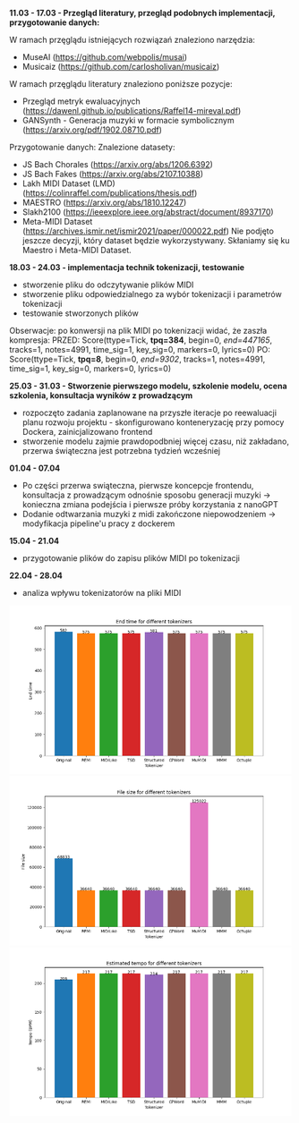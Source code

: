 **11.03 - 17.03 - Przegląd literatury, przegląd podobnych implementacji, przygotowanie danych:**

W ramach przęglądu istniejących rozwiązań znaleziono narzędzia:
* MuseAI (https://github.com/webpolis/musai) 
* Musicaiz (https://github.com/carlosholivan/musicaiz)

W ramach przęglądu literatury znaleziono poniższe pozycje:
* Przegląd metryk ewaluacyjnych (https://dawenl.github.io/publications/Raffel14-mireval.pdf)
* GANSynth - Generacja muzyki w formacie symbolicznym (https://arxiv.org/pdf/1902.08710.pdf)

Przygotowanie danych:
Znalezione datasety:
* JS Bach Chorales (https://arxiv.org/abs/1206.6392)
* JS Bach Fakes (https://arxiv.org/abs/2107.10388)
* Lakh MIDI Dataset (LMD) (https://colinraffel.com/publications/thesis.pdf)
* MAESTRO (https://arxiv.org/abs/1810.12247)
* Slakh2100 (https://ieeexplore.ieee.org/abstract/document/8937170)
* Meta-MIDI Dataset (https://archives.ismir.net/ismir2021/paper/000022.pdf)
Nie podjęto jeszcze decyzji, który dataset będzie wykorzystywany. Skłaniamy się ku Maestro i Meta-MIDI Dataset.

**18.03 - 24.03 - implementacja technik tokenizacji, testowanie**
* stworzenie pliku do odczytywanie plików MIDI
* stworzenie pliku odpowiedzialnego za wybór tokenizacji i parametrów tokenizacji
* testowanie stworzonych plików

Obserwacje: po konwersji na plik MIDI po tokenizacji widać, że zaszła kompresja:
PRZED: Score(ttype=Tick, **tpq=384**, begin=0, *end=447165*, tracks=1, notes=4991, time_sig=1, key_sig=0, markers=0, lyrics=0)
PO: Score(ttype=Tick, **tpq=8**, begin=0, *end=9302*, tracks=1, notes=4991, time_sig=1, key_sig=0, markers=0, lyrics=0)

**25.03 - 31.03 - Stworzenie pierwszego modelu, szkolenie modelu, ocena szkolenia,
konsultacja wyników z prowadzącym**
* rozpoczęto zadania zaplanowane na przyszłe iteracje po reewaluacji planu rozwoju projektu - skonfigurowano 
 konteneryzację przy pomocy Dockera, zainicjalizowano frontend
* stworzenie modelu zajmie prawdopodbniej więcej czasu, niż zakładano, przerwa świąteczna jest potrzebna tydzień wcześniej

**01.04 - 07.04**
* Po części przerwa swiąteczna, pierwsze koncepcje frontendu, konsultacja z prowadzącym odnośnie sposobu generacji muzyki -> konieczna zmiana podejścia i pierwsze próby korzystania z nanoGPT
* Dodanie odtwarzania muzyki z midi zakończone niepowodzeniem -> modyfikacja pipeline'u pracy z dockerem

**15.04 - 21.04**
* przygotowanie plików do zapisu plików MIDI po tokenizacji

**22.04 - 28.04**
* analiza wpływu tokenizatorów na pliki MIDI
<img src="plots/end_time.png" alt="Wykres end-time dla plików midi dla różnych tokenizerów">
<img src="plots/file_size.png" alt="Wykres rozmiaru plików midi dla różnych tokenizerów">
<img src="plots/tempo.png" alt="Wykres tempa dla różnych tokenizerów">
